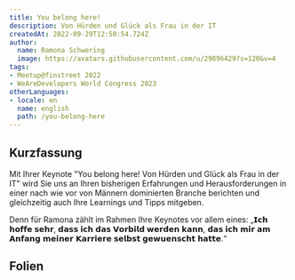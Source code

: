 ```yaml
---
title: You belong here! 
description: Von Hürden und Glück als Frau in der IT
createdAt: 2022-09-29T12:50:54.724Z
author:
  name: Ramona Schwering
  image: https://avatars.githubusercontent.com/u/29896429?s=120&v=4
tags:
- Meetup@finstreet 2022
- WeAreDevelopers World Congress 2023
otherLanguages:
- locale: en
  name: english
  path: /you-belong-here
---
```


## Kurzfassung

Mit Ihrer Keynote "You belong here! Von Hürden und Glück als Frau in der IT" wird Sie uns an Ihren bisherigen Erfahrungen und Herausforderungen in einer nach wie vor von Männern dominierten Branche berichten und gleichzeitig auch Ihre Learnings und Tipps mitgeben.

Denn für Ramona zählt im Rahmen Ihre Keynotes vor allem eines: „𝗜𝗰𝗵 𝗵𝗼𝗳𝗳𝗲 𝘀𝗲𝗵𝗿, 𝗱𝗮𝘀𝘀 𝗶𝗰𝗵 𝗱𝗮𝘀 𝗩𝗼𝗿𝗯𝗶𝗹𝗱 𝘄𝗲𝗿𝗱𝗲𝗻 𝗸𝗮𝗻𝗻, 𝗱𝗮𝘀 𝗶𝗰𝗵 𝗺𝗶𝗿 𝗮𝗺 𝗔𝗻𝗳𝗮𝗻𝗴 𝗺𝗲𝗶𝗻𝗲𝗿 𝗞𝗮𝗿𝗿𝗶𝗲𝗿𝗲 𝘀𝗲𝗹𝗯𝘀𝘁 𝗴𝗲𝘄𝘂𝗲𝗻𝘀𝗰𝗵𝘁 𝗵𝗮𝘁𝘁𝗲.“

## Folien

<media-grid :media="[{
name: 'Folien',
description: 'Du kannst meine Folien auf Speakerdeck finden',
url: 'https://speakerdeck.com/leichteckig/you-belong-here-on-hurdles-and-happiness-as-women-in-it'
}]"></media-grid>
